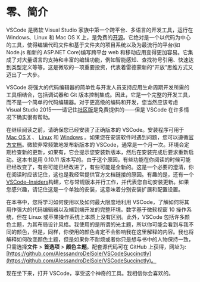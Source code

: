 # 零、简介

VSCode 是微软 Visual Studio 家族中第一个跨平台、多语言的开发工具，运行在 Windows、Linux 和 Mac OS X 上，是免费的[开源](https://github.com/Microsoft/vscode)。它绝对是一个以代码为中心的工具，使得编辑代码文件和基于文件夹的项目系统以及为最流行的平台(如 Node.js 和新的 ASP.NET Core)编写跨平台 web 和移动应用变得更加容易。它集成了对大量语言的支持和丰富的编辑功能，例如智能感知、查找符号引用、快速达到类型定义等等。这是微软的一项重要投资，代表着雷德蒙新的“开放”思维方式又迈出了一大步。

VSCode 将强大的代码编辑器的简单性与开发人员支持应用生命周期开发所需的工具相结合，包括调试器和 Git 版本控制集成。因此，它是一个完整的开发工具，而不是一个简单的代码编辑器。对于更高级的编码和开发，您当然应该考虑 Visual Studio 2015——请记住[社区版](https://www.visualstudio.com/en-us/downloads/download-visual-studio-vs.aspx)是免费提供的——但是 VSCode 在许多情况下确实很有帮助。

在继续阅读之前，请确保您已经安装了正确版本的 VSCode。安装程序可用于 [Mac OS X](https://code.visualstudio.com/docs/editor/setup#_mac-os-x) 、 [Linux](https://code.visualstudio.com/docs/editor/setup#_linux) 和 [Windows](https://code.visualstudio.com/docs/editor/setup#_windows) 。如果您在安装软件时遇到问题，您可以遵循[官方文档](https://code.visualstudio.com/docs/editor/setup)。微软非常频繁地发布新版本的 VSCode，通常是一个月一次。环境会定期检查新的更新，如果有，它会提示您安装新版本，然后在安装完成后要求重新启动。这本书是用 0.10.11 版本写的。由于这个原因，有些功能在你阅读的时候可能已经改变了，有些可能已经改进了，有些可能是全新的。这是一个必要的澄清，你在阅读时应该记住，这也是我经常提供官方文档链接的原因。有趣的是，还有一个[VSCode–Insiders](https://code.visualstudio.com/insiders)构建，它与常规版本并行工作，并代表您自动安装更新。如果您感兴趣，请记住这是一个单独的安装，这意味着分别安装扩展和配置设置。

在本书中，您将学习如何使用以及如何最大限度地利用 VSCode，了解如何将其用作强大的代码编辑器以及端到端开发的完整环境。数字基于微软视窗 10 操作系统，但在 Linux 或苹果操作系统上本质上没有区别。此外，VSCode 包括许多颜色主题，为其布局设计风格。我使用的是所谓的光主题，所以你可能会看到与我不同的颜色，但是，同样，你使用的颜色肯定不会影响我在这里解释的内容。我也将解释如何改变颜色主题，但是如果你不耐烦或者你只是想与书中的人物保持一致，只需选择**文件** > **首选项** > **颜色主题**。配套源代码可在 GitHub 上获得，网址为:[https://github.com/AlessandroDelSole/VSCodeSuccinctly](https://github.com/AlessandroDelSole/VSCodeSuccinctly)。

现在坐下来，打开 VSCode，享受这个神奇的工具。我相信你会喜欢的。